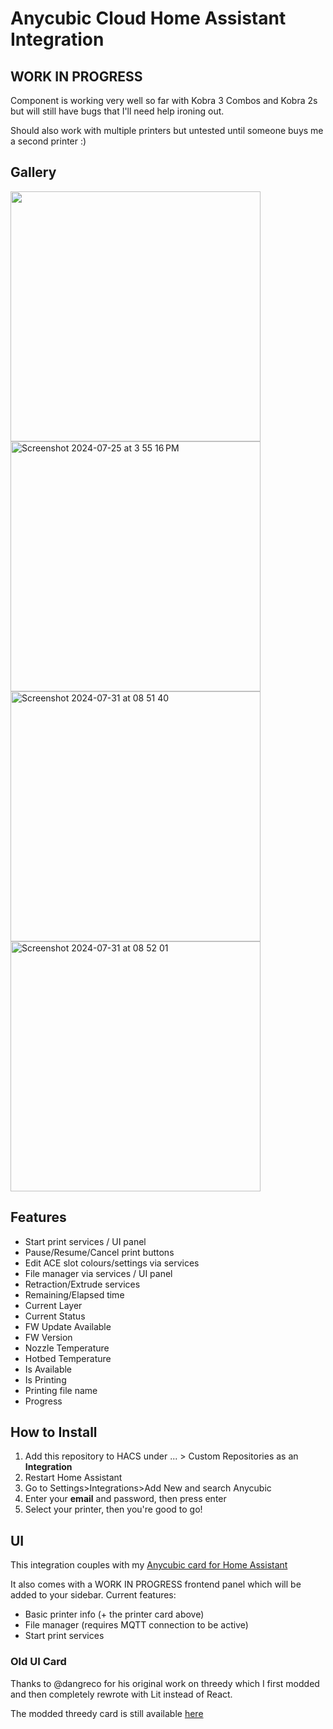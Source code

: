 # Anycubic Cloud Home Assistant Integration

## WORK IN PROGRESS 

Component is working very well so far with Kobra 3 Combos and Kobra 2s but will still have bugs that I'll need help ironing out.

Should also work with multiple printers but untested until someone buys me a second printer :)

## Gallery


<img width="400" alt="" src="https://github.com/user-attachments/assets/80d15c03-fdbd-495c-be04-2d07fc68cc3a">
<img width="400" alt="Screenshot 2024-07-25 at 3 55 16 PM" src="https://github.com/user-attachments/assets/f557f362-2e08-461e-8416-83257a65f02e">
<img width="400" alt="Screenshot 2024-07-31 at 08 51 40" src="https://github.com/user-attachments/assets/8a033e2c-cd20-40b1-b48e-428a7952e552">
<img width="400" alt="Screenshot 2024-07-31 at 08 52 01" src="https://github.com/user-attachments/assets/42e07a10-e2a2-481a-b454-4498c1fb6181">





## Features

- Start print services / UI panel
- Pause/Resume/Cancel print buttons
- Edit ACE slot colours/settings via services
- File manager via services / UI panel
- Retraction/Extrude services
- Remaining/Elapsed time
- Current Layer
- Current Status
- FW Update Available
- FW Version
- Nozzle Temperature
- Hotbed Temperature
- Is Available
- Is Printing
- Printing file name
- Progress

## How to Install

1. Add this repository to HACS under ... > Custom Repositories as an **Integration**
2. Restart Home Assistant
3. Go to Settings>Integrations>Add New and search Anycubic
4. Enter your **email** and password, then press enter
5. Select your printer, then you're good to go!


## UI

This integration couples with my [Anycubic card for Home Assistant](https://github.com/WaresWichall/hass-anycubic_card)

It also comes with a WORK IN PROGRESS frontend panel which will be added to your sidebar.
Current features:
- Basic printer info (+ the printer card above)
- File manager (requires MQTT connection to be active)
- Start print services

### Old UI Card

Thanks to @dangreco for his original work on threedy which I first modded and then completely rewrote with Lit instead of React.

The modded threedy card is still available [here](https://github.com/WaresWichall/hass-threedy_anycubic_card)

